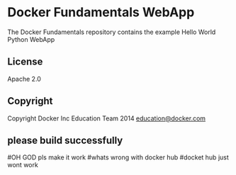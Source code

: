 Docker Fundamentals WebApp
==========================

The Docker Fundamentals repository contains the example Hello World Python WebApp

## License

Apache 2.0

## Copyright

Copyright Docker Inc Education Team 2014 <education@docker.com>

## please build successfully

#OH GOD pls make it work
#whats wrong with docker hub
#docket hub just wont work
